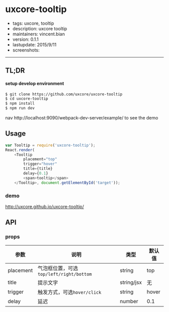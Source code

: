 # uxcore-tooltip

- tags: uxcore, tooltip
- description: uxcore tooltip
- maintainers: vincent.bian
- version: 0.1.1
- lastupdate: 2015/9/11
- screenshots:

---

## TL;DR

#### setup develop environment

```sh
$ git clone https://github.com/uxcore/uxcore-tooltip
$ cd uxcore-tooltip
$ npm install
$ npm run dev
```
nav http://localhost:9090/webpack-dev-server/example/ to see the demo

## Usage

```js
var Tooltip = require('uxcore-tooltip');
React.render(
	<Tooltip
		placement="top"
		trigger="hover"
		title={title}
		delay={0.1}
		<span>tooltip</span>
	</Tooltip>, document.getElementById('target'));
```

### demo
http://uxcore.github.io/uxcore-tooltip/

## API

### props

|参数|说明|类型|默认值|
|---|----|---|------|
|placement|气泡框位置，可选 `top/left/right/bottom`|string|top|
|title|提示文字|string/jsx|无|
|trigger|触发方式，可选`hover/click`|string|hover|
|delay|延迟|number|0.1|
